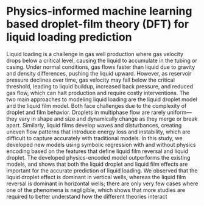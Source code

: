 # Physics-informed machine learning based droplet-film theory (DFT) for liquid loading prediction

Liquid loading is a challenge in gas well production where gas velocity drops below a critical level, causing the liquid to accumulate in the tubing or casing. Under normal conditions, gas flows faster than liquid due to gravity and density differences, pushing the liquid upward. However, as reservoir pressure declines over time, gas velocity may fall below the critical threshold, leading to liquid buildup, increased back pressure, and reduced gas flow, which can halt production and require costly interventions. The two main approaches to modeling liquid loading are the liquid droplet model and the liquid film model. Both face challenges due to the complexity of droplet and film behavior. Droplets in multiphase flow are rarely uniform—they vary in shape and size and dynamically change as they merge or break apart. Similarly, liquid films develop waves and disturbances, creating uneven flow patterns that introduce energy loss and instability, which are difficult to capture accurately with traditional models.
In this study, we developed new models using symbolic regression with and without physics encoding based on the features that define liquid film reversal and liquid droplet. The developed physics-encoded model outperforms the existing models,  and shows that both the liquid droplet and liquid film effects are important for the accurate prediction of liquid loading.  We observed that the liquid droplet effect is dominant in vertical wells, whereas the liquid film reversal is dominant in horizontal wells; there are only very few cases where one of the phenomena is negligible, which shows that more studies are required to better understand how the different theories interact
